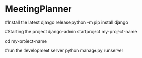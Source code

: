 # MeetingPlanner

#Install the latest django release
python -m pip install django

#Starting the project
django-admin startproject my-project-name

cd my-project-name

#run the development server
python manage.py runserver
